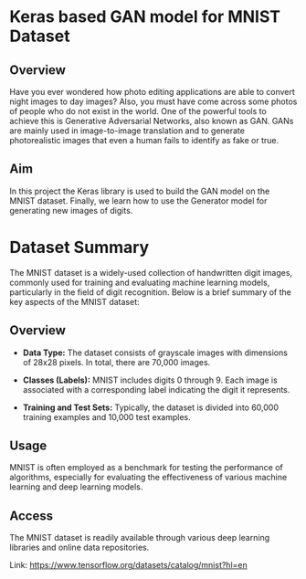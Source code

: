# Keras based GAN model for MNIST Dataset

## Overview
Have you ever wondered how photo editing applications are able to convert night images to day images? Also, you must have come across some photos of people who do not exist in the world. One of the powerful tools to achieve this is Generative Adversarial Networks, also known as GAN. GANs are mainly used in image-to-image translation and to generate photorealistic images that even a human fails to identify as fake or true.

## Aim
In this project the Keras library is used to build the GAN model on the MNIST dataset. Finally, we learn how to use the Generator model for generating new images of digits.

# Dataset Summary

The MNIST dataset is a widely-used collection of handwritten digit images, commonly used for training and evaluating machine learning models, particularly in the field of digit recognition. Below is a brief summary of the key aspects of the MNIST dataset:

## Overview

- **Data Type:** The dataset consists of grayscale images with dimensions of 28x28 pixels. In total, there are 70,000 images.
  
- **Classes (Labels):** MNIST includes digits 0 through 9. Each image is associated with a corresponding label indicating the digit it represents.

- **Training and Test Sets:** Typically, the dataset is divided into 60,000 training examples and 10,000 test examples.

## Usage

MNIST is often employed as a benchmark for testing the performance of algorithms, especially for evaluating the effectiveness of various machine learning and deep learning models.

## Access

The MNIST dataset is readily available through various deep learning libraries and online data repositories.

Link: https://www.tensorflow.org/datasets/catalog/mnist?hl=en
